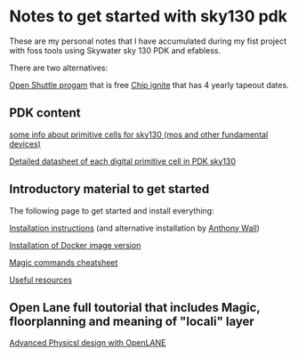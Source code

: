 # Notes to get started with sky130 pdk
These are my personal notes that I have accumulated during my fist project with foss tools using Skywater sky 130 PDK and efabless.

There are two alternatives:

[Open Shuttle progam](https://efabless.com/open_shuttle_program) that is free
[Chip ignite](https://efabless.com/) that has 4 yearly tapeout dates.

## PDK content

[some info about primitive cells for sky130 (mos and other fundamental devices)](https://diychip.org/sky130/sky130_fd_pr/cells/)

[Detailed datasheet of each digital primitive cell in PDK sky130](https://antmicro-skywater-pdk-docs.readthedocs.io/en/test-submodules-in-rtd/contents.html)


## Introductory material to get started
The following page to get started and install everything:

[Installation instructions](./doc/installation_manual.md) (and alternative installation by [Anthony Wall](https://anthonywall.ie/opentools/))

[Installation of Docker image version](./doc/installation_docker.md)

[Magic commands cheatsheet](./doc/magic_cheatsheet.md)

[Useful resources](./doc/Resources.md)

## Open Lane full toutorial that includes Magic, floorplanning and meaning of "locali" layer
[Advanced Physicsl design with OpenLANE](https://github.com/aasthadave9/Advanced-Physical-Design-Using-OpenLANE-Sky130)

